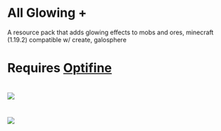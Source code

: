 # All Glowing +
A resource pack that adds glowing effects to mobs and ores, minecraft (1.19.2) compatible w/ create, galosphere
# Requires [Optifine](https://www.optifine.net/downloads)

# ![](https://gcdnb.pbrd.co/images/rIupGhHebC0A.png)
# ![](https://gcdnb.pbrd.co/images/4a943dYsG99b.png)
